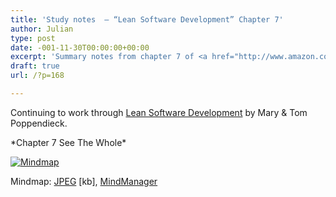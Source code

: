 ```yaml
---
title: 'Study notes  – “Lean Software Development” Chapter 7'
author: Julian
type: post
date: -001-11-30T00:00:00+00:00
excerpt: 'Summary notes from chapter 7 of <a href="http://www.amazon.co.uk/exec/obidos/ASIN/0321150783/ref%3Dase%5Ffivegocrazyinmid">Lean Software Development</a> by Mary and Tom Poppendieck'
draft: true
url: /?p=168

---
```

Continuing to work through [Lean Software Development][1] by Mary & Tom Poppendieck.

\*Chapter 7 See The Whole\*

<div class="inlineimg">
  <a target="_blank" href="http://www.julian.elve.dial.pipex.com/mindmaps/leanswdev/LeanSoftwareDevMM07.jpg"><img align="center" src="http://www.julian.elve.dial.pipex.com/mindmaps/leanswdev/LeanSoftwareDevMMthmb07.jpg" alt="Mindmap" /></a></p> 
  
  <div class="caption">
    Mindmap: <a target="_blank"  title="Open JPEG of Mindmap in a new Window" href="http://www.julian.elve.dial.pipex.com/mindmaps/leanswdev/LeanSoftwareDevMM07.jpg">JPEG</a> [kb], <a  title="Link to MindManager file of mind map" href="http://www.julian.elve.dial.pipex.com/mindmaps/leanswdev/Lean Software Development.mmp">MindManager</a>
  </div>
</div>

 [1]: https://www.synesthesia.co.uk/library/archives/000197.php